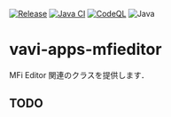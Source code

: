 [![Release](https://jitpack.io/v/umjammer/vavi-apps-mfieditor.svg)](https://jitpack.io/#umjammer/vavi-apps-mfieditor)
[![Java CI](https://github.com/umjammer/vavi-apps-mfieditor/actions/workflows/maven.yml/badge.svg)](https://github.com/umjammer/vavi-apps-mfieditor/actions/workflows/maven.yml)
[![CodeQL](https://github.com/umjammer/vavi-apps-mfieditor/actions/workflows/codeql.yml/badge.svg)](https://github.com/umjammer/vavi-apps-mfieditor/actions/workflows/codeql.yml)
![Java](https://img.shields.io/badge/Java-8-b07219)

# vavi-apps-mfieditor

MFi Editor 関連のクラスを提供します．

## TODO